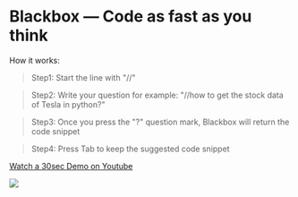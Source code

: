 # Blackbox — Code as fast as you think

How it works:
> Step1: Start the line with "//"

> Step2: Write your question for example: "//how to get the stock data of Tesla in python?"

> Step3: Once you press the "?" question mark, Blackbox will return the code snippet

> Step4: Press Tab to keep the suggested code snippet

[Watch a 30sec Demo on Youtube](https://www.youtube.com/watch?v=lTDtuJsA74s)

[![](https://storage.googleapis.com/aa32ad/e6064e83-b8c5-4598-91f7-c4f7c61bd78b.png)](https://www.youtube.com/watch?v=lTDtuJsA74s)